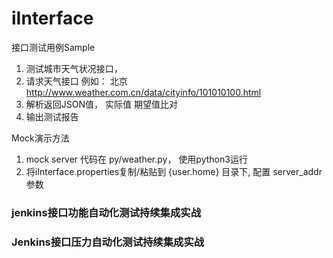 # iInterface
接口测试用例Sample
1. 测试城市天气状况接口， 
2. 请求天气接口 例如： 北京 http://www.weather.com.cn/data/cityinfo/101010100.html
3. 解析返回JSON值， 实际值 期望值比对
4. 输出测试报告

Mock演示方法
1. mock server 代码在 py/weather.py， 使用python3运行
2. 将iInterface.properties复制/粘贴到 {user.home} 目录下, 配置 server_addr 参数
### jenkins接口功能自动化测试持续集成实战
### Jenkins接口压力自动化测试持续集成实战
